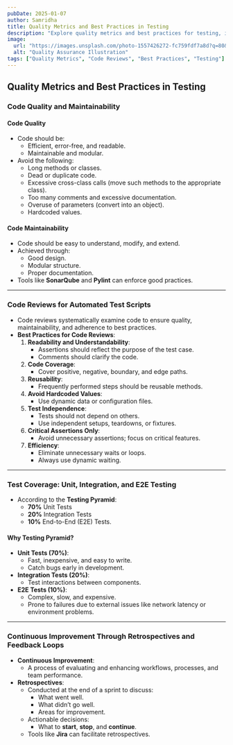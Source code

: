 ```yaml
---
pubDate: 2025-01-07
author: Samridha
title: Quality Metrics and Best Practices in Testing
description: "Explore quality metrics and best practices for testing, including code quality, maintainability, test coverage, code reviews, and continuous improvement techniques."
image:
  url: "https://images.unsplash.com/photo-1557426272-fc759fdf7a8d?q=80&w=2787&auto=format&fit=crop&ixlib=rb-4.0.3&ixid=M3wxMjA3fDB8MHxwaG90by1wYWdlfHx8fGVufDB8fHx8fA%3D%3D"
  alt: "Quality Assurance Illustration"
tags: ["Quality Metrics", "Code Reviews", "Best Practices", "Testing"]
---
```


## Quality Metrics and Best Practices in Testing

### Code Quality and Maintainability

#### Code Quality
- Code should be:
  - Efficient, error-free, and readable.
  - Maintainable and modular.
- Avoid the following:
  - Long methods or classes.
  - Dead or duplicate code.
  - Excessive cross-class calls (move such methods to the appropriate class).
  - Too many comments and excessive documentation.
  - Overuse of parameters (convert into an object).
  - Hardcoded values.

#### Code Maintainability
- Code should be easy to understand, modify, and extend.
- Achieved through:
  - Good design.
  - Modular structure.
  - Proper documentation.
- Tools like **SonarQube** and **Pylint** can enforce good practices.

---

### Code Reviews for Automated Test Scripts

- Code reviews systematically examine code to ensure quality, maintainability, and adherence to best practices.
- **Best Practices for Code Reviews**:
  1. **Readability and Understandability**:
     - Assertions should reflect the purpose of the test case.
     - Comments should clarify the code.
  2. **Code Coverage**:
     - Cover positive, negative, boundary, and edge paths.
  3. **Reusability**:
     - Frequently performed steps should be reusable methods.
  4. **Avoid Hardcoded Values**:
     - Use dynamic data or configuration files.
  5. **Test Independence**:
     - Tests should not depend on others.
     - Use independent setups, teardowns, or fixtures.
  6. **Critical Assertions Only**:
     - Avoid unnecessary assertions; focus on critical features.
  7. **Efficiency**:
     - Eliminate unnecessary waits or loops.
     - Always use dynamic waiting.

---

### Test Coverage: Unit, Integration, and E2E Testing

- According to the **Testing Pyramid**:
  - **70%** Unit Tests
  - **20%** Integration Tests
  - **10%** End-to-End (E2E) Tests.

#### Why Testing Pyramid?
- **Unit Tests (70%)**:
  - Fast, inexpensive, and easy to write.
  - Catch bugs early in development.
- **Integration Tests (20%)**:
  - Test interactions between components.
- **E2E Tests (10%)**:
  - Complex, slow, and expensive.
  - Prone to failures due to external issues like network latency or environment problems.

---

### Continuous Improvement Through Retrospectives and Feedback Loops

- **Continuous Improvement**:
  - A process of evaluating and enhancing workflows, processes, and team performance.
- **Retrospectives**:
  - Conducted at the end of a sprint to discuss:
    - What went well.
    - What didn’t go well.
    - Areas for improvement.
  - Actionable decisions:
    - What to **start**, **stop**, and **continue**.
  - Tools like **Jira** can facilitate retrospectives.
